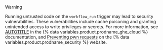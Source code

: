 > [!WARNING]
> Running untrusted code on the `workflow_run` trigger may lead to security vulnerabilities. These vulnerabilities include cache poisoning and granting unintended access to write privileges or secrets. For more information, see [AUTOTITLE](/enterprise-cloud@latest/actions/reference/security/secure-use#mitigating-the-risks-of-untrusted-code-checkout) in the {% data variables.product.prodname_ghe_cloud %} documentation, and [Preventing pwn requests](https://securitylab.github.com/research/github-actions-preventing-pwn-requests) on the {% data variables.product.prodname_security %} website.

